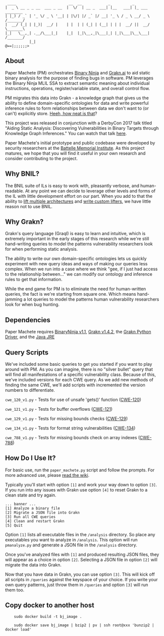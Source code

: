      ____                        __  __            _          _           
    |  _ \ __ _ _ __  ___ _ __  |  \/  | __ _  ___| |__   ___| |_ ___     ________
    | |_) / _` | '_ \/ _ \ '__| | |\/| |/ _` |/ __| '_ \ / _ \ __/ _ \   /_______/
    |  __/ (_| | |_)|  __/ |    | |  | | (_| | (__| | | |  __/ ||  __/   \_______\
    |_|   \__,_| .__/\___|_|    |_|  |_|\__,_|\___|_| |_|\___|\__\___|   /_______/
               |_|                                                      @==|;;;;;;>

## About
Paper Machete (PM) orchestrates [Binary Ninja](https://binary.ninja) and [Grakn.ai](https://grakn.ai) to aid static binary analysis for the purpose of finding bugs in software. PM leverages the Binary Ninja MLIL SSA to extract semantic meaning about individual instructions, operations, register/variable state, and overall control flow.

PM migrates this data into Grakn - a knowledge graph that gives us the ability to define domain-specific ontologies for data and write powerful inference rules to form relationships between data we don't want to (or can't) explicitly store. [Heeh, how neat is that](https://www.youtube.com/watch?v=Hm3JodBR-vs)?

This project was released in conjunction with a DerbyCon 2017 talk titled "Aiding Static Analysis: Discovering Vulnerabilities in Binary Targets through Knowledge Graph Inferences." You can watch that talk [here](http://www.irongeek.com/i.php?page=videos/derbycon7/t116-aiding-static-analysis-discovering-vulnerabilities-in-binary-targets-through-knowledge-graph-inferences-john-toterhi). 

Paper Machete's initial prototype and public codebase were developed by security researchers at the [Battelle Memorial Institute](https://www.battelle.org/government-offerings/national-security/cyber/mission-focused-tools). As this project matures, we hope that you will find it useful in your own research and consider contributing to the project.

## Why BNIL?
The BNIL suite of ILs is easy to work with, pleasantly verbose, and human-readable. At any point we can decide to leverage other levels and forms of the IL with little development effort on our part. When you add to that the ability to [lift multiple architectures](https://binary.ninja/faq/) and [write custom lifters](https://github.com/joshwatson/binaryninja-msp430), we have little reason not to use BNIL.

## Why Grakn?
Grakn's query language (Graql) is easy to learn and intuitive, which is extremely important in the early stages of this research while we're still hand-writing queries to model the patterns vulnerability researchers look for when performing static analysis. 

The ability to write our own domain-specific ontologies lets us quickly experiment with new query ideas and ways of making our queries less complex. When we run into a case where we think "gee, if I just had access to the relationship between..." we can modify our ontology and inference rules to get that information.

While the end game for PM is to eliminate the need for human-written queries, the fact is we're starting from square one. Which means hand-jamming a lot queries to model the patterns human vulnerability researchers look for when bug hunting.

## Dependencies
Paper Machete requires [BinaryNinja v1.1](https://binary.ninja), [Grakn v1.4.2](https://github.com/graknlabs/grakn/releases/tag/v1.4.2), the [Grakn Python Driver](http://github.com/graknlabs/grakn-python), and the [Java JRE](http://www.oracle.com/technetwork/java/javase/downloads/index.html)


## Query Scripts
We've included some basic queries to get you started if you want to play around with PM. As you can imagine, there is no "silver bullet" query that will find all manifestations of a specific vulnerability class. Because of this, we've included versions for each CWE query. As we add new methods of finding the same CWE, we'll add scripts with incremented the version numbers to differentiate. 

`cwe_120_v1.py` - Tests for use of unsafe 'gets()' function ([CWE-120](https://cwe.mitre.org/data/definitions/120.html))

`cwe_121_v1.py` - Tests for buffer overflows ([CWE-121](https://cwe.mitre.org/data/definitions/121.html))

`cwe_129_v1.py` - Tests for missing bounds checks ([CWE-129](https://cwe.mitre.org/data/definitions/129.html))

`cwe_134_v1.py` - Tests for format string vulnerabilities ([CWE-134](https://cwe.mitre.org/data/definitions/134.html))

`cwe_788_v1.py` - Tests for missing bounds check on array indexes ([CWE-788](https://cwe.mitre.org/data/definitions/788.html))

## How Do I Use It?

For basic use, run the `paper_machete.py` script and follow the prompts. For more advanced use, please [read the wiki](https://github.com/cetfor/PaperMachete/wiki).

Typically you'll start with option `[1]` and work your way down to option `[3]`. If you run into any issues with Grakn use option `[4]` to reset Grakn to a clean state and try again.
```
... banner ...
[1] Analyze a binary file
[2] Migrate a JSON file into Grakn
[3] Run all CWE queries
[4] Clean and restart Grakn
[5] Quit
```

Option `[1]` lists all executable files in the `/analysis` directory. So place any executables you want to analyze in `/analysis`. This option will run `pmanalyze.py` and generate a JSON file in the `/analysis` directory.

Once you've analyzed files with `[1]` and produced resulting JSON files, they will appear as a choice in option `[2]`. Selecting a JSON file in option `[2]` will migrate the data into Grakn.

Now that you have data in Grakn, you can use option `[3]`. This will kick off all scripts in `/queries` against the keyspace of your choice. If you write your own query patterns, just throw them in `/queries` and option `[3]` will run them too.

## Copy docker to another host

```text
    sudo docker build -t bj_image .
    
    sudo docker save bj_image | bzip2 | pv | ssh root@xxx 'bunzip2 | docker load'
```